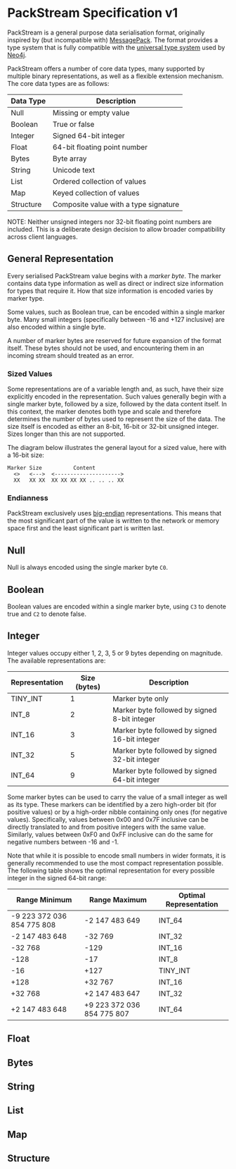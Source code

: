 # PackStream Specification v1

PackStream is a general purpose data serialisation format, originally inspired by (but incompatible with) [MessagePack](http://msgpack.org).
The format provides a type system that is fully compatible with the [universal type system](type-system.md) used by [Neo4j](http://neo4j.com).

PackStream offers a number of core data types, many supported by multiple binary representations, as well as a flexible extension mechanism.
The core data types are as follows:

| Data Type | Description
|-----------|----------------------
| Null      | Missing or empty value
| Boolean   | True or false
| Integer   | Signed 64-bit integer
| Float     | 64-bit floating point number
| Bytes     | Byte array
| String    | Unicode text
| List      | Ordered collection of values
| Map       | Keyed collection of values
| Structure | Composite value with a type signature

NOTE: Neither unsigned integers nor 32-bit floating point numbers are included.
This is a deliberate design decision to allow broader compatibility across client languages.


## General Representation

Every serialised PackStream value begins with a _marker byte_.
The marker contains data type information as well as direct or indirect size information for types that require it.
How that size information is encoded varies by marker type.

Some values, such as Boolean true, can be encoded within a single marker byte.
Many small integers (specifically between -16 and +127 inclusive) are also encoded within a single byte.

A number of marker bytes are reserved for future expansion of the format itself.
These bytes should not be used, and encountering them in an incoming stream should treated as an error.

### Sized Values
Some representations are of a variable length and, as such, have their size explicitly encoded in the representation.
Such values generally begin with a single marker byte, followed by a size, followed by the data content itself.
In this context, the marker denotes both type and scale and therefore determines the number of bytes used to represent the size of the data.
The size itself is encoded as either an 8-bit, 16-bit or 32-bit unsigned integer.
Sizes longer than this are not supported.

The diagram below illustrates the general layout for a sized value, here with a 16-bit size:

```
Marker Size          Content
  <>   <--->  <--------------------->
  XX   XX XX  XX XX XX XX .. .. .. XX
```

### Endianness

PackStream exclusively uses [big-endian](https://en.wikipedia.org/wiki/Endianness#Big-endian) representations.
This means that the most significant part of the value is written to the network or memory space first and the least significant part is written last.


## Null

Null is always encoded using the single marker byte `C0`.


## Boolean

Boolean values are encoded within a single marker byte, using `C3` to denote true and `C2`
to denote false.


## Integer

Integer values occupy either 1, 2, 3, 5 or 9 bytes depending on magnitude.
The available representations are:

| Representation | Size (bytes) | Description
|----------------|--------------|----------------------------------------------
| TINY_INT       | 1            | Marker byte only
| INT_8          | 2            | Marker byte followed by signed 8-bit integer
| INT_16         | 3            | Marker byte followed by signed 16-bit integer
| INT_32         | 5            | Marker byte followed by signed 32-bit integer
| INT_64         | 9            | Marker byte followed by signed 64-bit integer

Some marker bytes can be used to carry the value of a small integer as well as its type.
These markers can be identified by a zero high-order bit (for positive values) or by a high-order nibble containing only ones (for negative values).
Specifically, values between 0x00 and 0x7F inclusive can be directly translated to and from positive integers with the same value.
Similarly, values between 0xF0 and 0xFF inclusive can do the same for negative numbers between -16 and -1.

Note that while it is possible to encode small numbers in wider formats, it is generally recommended to use the most compact representation possible.
The following table shows the optimal representation for every possible integer in the signed 64-bit range:

| Range Minimum              |  Range Maximum             | Optimal Representation
|----------------------------|----------------------------|------------------------
| -9 223 372 036 854 775 808 |             -2 147 483 649 | INT_64
|             -2 147 483 648 |                    -32 769 | INT_32
|                    -32 768 |                       -129 | INT_16
|                       -128 |                        -17 | INT_8
|                        -16 |                       +127 | TINY_INT
|                       +128 |                    +32 767 | INT_16
|                    +32 768 |             +2 147 483 647 | INT_32
|             +2 147 483 648 | +9 223 372 036 854 775 807 | INT_64


## Float


## Bytes


## String


## List


## Map


## Structure
